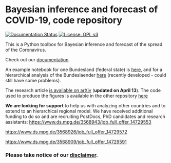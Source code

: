 # Bayesian inference and forecast of COVID-19, code repository

[![Documentation Status](https://readthedocs.org/projects/covid19-inference/badge/?version=latest)](https://covid19-inference.readthedocs.io/en/latest/doc/gettingstarted.html)
[![License: GPL v3](https://img.shields.io/badge/License-GPLv3-blue.svg)](https://www.gnu.org/licenses/gpl-3.0)

This is a Python toolbox for Bayesian inference and forecast of the spread of the Coronavirus.

Check out our [documentation](https://covid19-inference.readthedocs.io/en/latest/doc/gettingstarted.html).

An example notebook for one Bundesland (federal state) is [here](scripts/example_one_bundesland.ipynb), and for a hierarchical analysis of the Bundeslaender [here](scripts/example_bundeslaender.ipynb) (recently developed - could still have some problems).

The research article [is available on arXiv](https://arxiv.org/abs/2004.01105) (**updated on April 13**).
The code used to produce the figures is available in the other repository [here](https://github.com/Priesemann-Group/covid19_inference_forecast)


**We are looking for support** to help us with analyzing other countries and to extend to an hierarchical regional model. We have received additional funding to do so and are recruiting PostDocs, PhD candidates and research assistants:
https://www.ds.mpg.de/3568943/job_full_offer_14729553

https://www.ds.mpg.de/3568926/job_full_offer_14729572 

https://www.ds.mpg.de/3568909/job_full_offer_14729591 

### Please take notice of our [disclaimer](DISCLAIMER.md).


